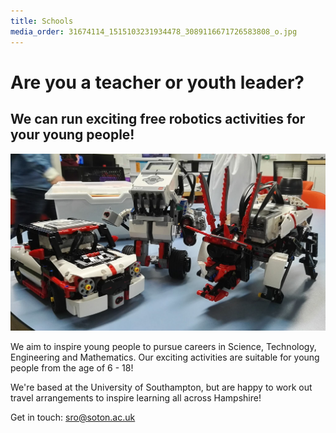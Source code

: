 ```yaml
---
title: Schools
media_order: 31674114_1515103231934478_3089116671726583808_o.jpg
---
```


# Are you a teacher or youth leader?

## We can run exciting free robotics activities for your young people!

![Some of our robots](31674114_1515103231934478_3089116671726583808_o.jpg)

We aim to inspire young people to pursue careers in Science, Technology, Engineering and Mathematics. Our exciting activities are suitable for young people from the age of 6 - 18!

We're based at the University of Southampton, but are happy to work out travel arrangements to inspire learning all across Hampshire!

Get in touch: sro@soton.ac.uk
